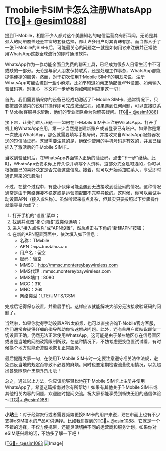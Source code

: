 # Tmobile卡SIM卡怎么注册WhatsApp [[TG💪+ @esim1088](https://t.me/s/esim1088)]

提到T-Mobile，相信不少人都对这个美国知名的电信运营商有所耳闻。无论是其强大的网络覆盖还是丰富的套餐选择，都让许多用户对其青睐有加。而当你入手了一张T-Mobile的SIM卡后，可能最关心的问题之一就是如何用它来注册并正常使用WhatsApp这款全球流行的即时通讯软件。

WhatsApp作为一款功能全面且免费的聊天工具，已经成为很多人日常生活中不可或缺的一部分。无论是与家人朋友保持联系，还是处理工作事务，WhatsApp都能提供便捷的服务。然而，对于初次使用T-Mobile SIM卡的朋友来说，注册WhatsApp可能会遇到一些小麻烦，比如不知道如何正确配置APN设置、如何输入验证码等。别担心，本文将一步步教你如何顺利搞定这一切！

首先，我们需要确保你的设备已经成功激活了T-Mobile SIM卡。通常情况下，只要按照包装内的说明书操作即可完成激活过程。如果遇到任何问题，可以直接联系T-Mobile客服寻求帮助，他们的专业团队会为你解答疑问。[[TG💪+ @esim1088](https://t.me/s/esim1088)]

接下来，让我们进入正题——如何在T-Mobile SIM卡上注册WhatsApp。打开手机上的WhatsApp应用，第一步当然是创建新账户或者登录已有账户。如果你是第一次使用WhatsApp，那么就需要填写手机号码，并接收来自WhatsApp服务器发送的短信验证码。这里需要注意的是，确保你使用的手机号码是有效的，并且已经插入了激活后的T-Mobile SIM卡。

当收到验证码后，在WhatsApp界面输入正确的验证码，点击“下一步”继续。此时，WhatsApp会要求你上传头像并填写个人资料，这部分完全是可选的，你可以根据自己的喜好决定是否完善这些信息。接着，就可以开始添加联系人，享受即时通讯带来的乐趣啦！

不过，在整个过程中，有些小伙伴可能会遇到无法接收到验证码的情况。这种情况通常是由于网络连接不稳定或是运营商配置不完整导致的。这时候，你可以尝试手动设置APN（接入点名称）。虽然听起来有点复杂，但其实只要按照以下步骤操作就很容易完成了：

1. 打开手机的“设置”菜单；
2. 找到并点击“移动网络”或类似选项；
3. 进入“接入点名称”或“APN设置”，然后点击右下角的“新建APN”按钮；
4. 在新的APN配置页面中，依次填入如下信息：
   - 名称：TMobile
   - APN：epc.tmobile.com
   - 用户名：留空
   - 密码：留空
   - MMSC：http://mmsc.montereybaywireless.com
   - MMS代理：mmsc.montereybaywireless.com
   - MMS端口：8080
   - MCC：310
   - MNC：260
   - 网络类型：LTE/UMTS/GSM

完成后记得保存设置，并重启手机。这样应该就能解决大部分无法接收验证码的问题了。

当然啦，如果你觉得手动设置APN太麻烦，也可以直接咨询T-Mobile官方客服，他们通常会提供详细的指导帮助你快速解决问题。此外，还有些用户反映说即使一切设置正确，仍然无法正常使用WhatsApp。这可能是由于某些地区存在信号盲区或者是当地的网络政策限制所致。在这种情况下，不妨考虑更换位置试试看，有时候换个地方就能奇迹般地恢复正常服务。

最后提醒大家一句，在使用T-Mobile SIM卡时一定要注意遵守相关法律法规，避免违反当地的规定而导致不必要的麻烦。同时也要定期检查流量使用情况，以免超出套餐限额产生额外费用哦！

总之，通过以上方法，你应该能够轻松地在T-Mobile SIM卡上注册并使用WhatsApp了。希望这篇指南对你有所帮助！如果有其他关于T-Mobile SIM卡或其他相关内容的问题，欢迎随时提问交流。祝大家都能享受到畅快无阻的通信体验～[[TG💪+ @esim1088](https://t.me/s/esim1088)]

---

**小贴士**：对于经常旅行或者需要频繁更换SIM卡的用户来说，现在市面上也有不少支持eSIM技术的产品可供选择。比如我们提到的[TG💪+ @esim1088](https://t.me/s/esim1088)，它就是一个不错的选择，不仅方便携带，还能灵活切换不同的运营商和服务计划。如果你对eSIM感兴趣的话，不妨多了解一下吧！

[[TG💪+ @esim1088](https://t.me/s/esim1088) ![Image](https://i.postimg.cc/4NQfJmqS/Snipaste-2025-05-13-00-14-12.png)]